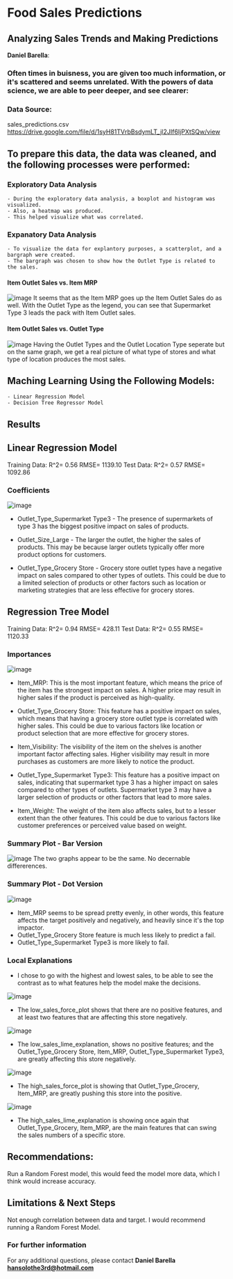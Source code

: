 # Food Sales Predictions
## Analyzing Sales Trends and Making Predictions

**Daniel Barella**: 

### Often times in buisness, you are given too much information, or it's scattered and seems unrelated. With the powers of data science, we are able to peer deeper, and see clearer:

### Data Source:
sales_predictions.csv
https://drive.google.com/file/d/1syH81TVrbBsdymLT_jl2JIf6IjPXtSQw/view

## To prepare this data, the data was cleaned, and the following processes were performed:

### Exploratory Data Analysis
    - During the exploratory data analysis, a boxplot and histogram was visualized.
    - Also, a heatmap was produced.
    - This helped visualize what was correlated.
    
 ### Expanatory Data Analysis
    - To visualize the data for explantory purposes, a scatterplot, and a bargraph were created.
    - The bargraph was chosen to show how the Outlet Type is related to the sales.

#### Item Outlet Sales vs. Item MRP
![image](https://user-images.githubusercontent.com/114630422/202842496-085e1ca8-011b-46be-9eb0-6d25795586eb.png)
It seems that as the Item MRP goes up the Item Outlet Sales do as well.  With the Outlet Type as the legend, you can see that Supermarket Type 3 leads the pack with Item Outlet sales.

#### Item Outlet Sales vs. Outlet Type
![image](https://user-images.githubusercontent.com/114630422/202842626-f6e0bbdf-1c4e-4bd5-a3b4-2409e5e78b0b.png)
Having the Outlet Types and the Outlet Location Type seperate but on the same 
graph, we get a real picture of what type of stores and what type of location produces the most sales.

## Maching Learning Using the Following Models:
    - Linear Regression Model
    - Decision Tree Regressor Model
    
## Results

## Linear Regression Model

Training Data:	R^2= 0.56	RMSE= 1139.10
Test Data:	R^2= 0.57	RMSE= 1092.86
 
### Coefficients 

![image](LinearRegression.png)

- Outlet_Type_Supermarket Type3 - The presence of supermarkets of type 3 has the biggest positive impact on sales of products.

- Outlet_Size_Large - The larger the outlet, the higher the sales of products. This may be because larger outlets typically offer more product options for customers.

- Outlet_Type_Grocery Store - Grocery store outlet types have a negative impact on sales compared to other types of outlets. This could be due to a limited selection of products or other factors such as location or marketing strategies that are less effective for grocery stores.

## Regression Tree Model

Training Data:	R^2= 0.94	RMSE= 428.11
Test Data:	R^2= 0.55	RMSE= 1120.33 
 
### Importances

![image](RandomForestRegressor.png)

- Item_MRP: This is the most important feature, which means the price of the item has the strongest impact on sales. A higher price may result in higher sales if the product is perceived as high-quality.

- Outlet_Type_Grocery Store: This feature has a positive impact on sales, which means that having a grocery store outlet type is correlated with higher sales. This could be due to various factors like location or product selection that are more effective for grocery stores.

- Item_Visibility: The visibility of the item on the shelves is another important factor affecting sales. Higher visibility may result in more purchases as customers are more likely to notice the product.

- Outlet_Type_Supermarket Type3: This feature has a positive impact on sales, indicating that supermarket type 3 has a higher impact on sales compared to other types of outlets. Supermarket type 3 may have a larger selection of products or other factors that lead to more sales.

- Item_Weight: The weight of the item also affects sales, but to a lesser extent than the other features. This could be due to various factors like customer preferences or perceived value based on weight.

### Summary Plot - Bar Version

![image](dec_tree_shap_bar.png)
The two graphs appear to be the same. No decernable differerences.

### Summary Plot - Dot Version

![image](dec_tree_shap_dot.png)
- Item_MRP seems to be spread pretty evenly, in other words, this feature affects the target positively and negatively, and heavily since it's the top impactor.
- Outlet_Type_Grocery Store feature is much less likely to predict a fail.
- Outlet_Type_Supermarket Type3 is more likely to fail.

### Local Explanations

- I chose to go with the highest and lowest sales, to be able to see the contrast as to what features help the model make the decisions.

![image](low_sales_force_plot.png)
- The low_sales_force_plot shows that there are no positive features, and at least two features that are affecting this store negatively.  

![image](low_sales_lime.png)
- The low_sales_lime_explanation, shows no positive features; and the Outlet_Type_Grocery Store, Item_MRP, Outlet_Type_Supermarket Type3, are greatly affecting this store negatively.	

![image](high_sales_force_plot.png)
- The high_sales_force_plot is showing that Outlet_Type_Grocery, Item_MRP, are greatly pushing this store into the positive.

![image](high_sales_lime.png)
- The high_sales_lime_explanation is showing once again that Outlet_Type_Grocery, Item_MRP, are the main features that can swing the sales numbers of a specific store.

## Recommendations:

Run a Random Forest model, this would feed the model more data, which I think would increase accuracy.

## Limitations & Next Steps

Not enough correlation between data and target. I would recommend running a Random Forest Model.

### For further information


For any additional questions, 
please contact 
**Daniel Barella**
**hansolothe3rd@hotmail.com**
